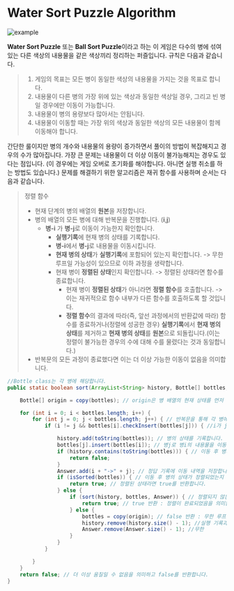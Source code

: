 Water Sort Puzzle Algorithm
=============

![example](https://github.com/LeeSeungHyun9661/WaterSortAlgorithm/assets/101535408/7c31888c-ae81-4cfb-8588-6572f0d5e6e7)

**Water Sort Puzzle** 또는 **Ball Sort Puzzle**이라고 하는 이 게임은 다수의 병에 섞여있는 다른 색상의 내용물을 같은 색상끼리 정리하는 퍼즐입니다. 규칙은 다음과 같습니다.
> 1. 게임의 목표는 모든 병이 동일한 색상의 내용물을 가지는 것을 목표로 합니다.
> 2. 내용물이 다른 병의 가장 위에 있는 색상과 동일한 색상일 경우, 그리고 빈 병일 경우에만 이동이 가능합니다. 
> 3. 내용물이 병의 용량보다 많아서는 안됩니다.
> 4. 내용물이 이동할 때는 가장 위의 색상과 동일한 색상의 모든 내용물이 함께 이동해야 합니다.

간단한 룰이지만 병의 개수와 내용물의 용량이 증가하면서 풀이의 방법이 복잡해지고 경우의 수가 많아집니다. 가장 큰 문제는 내용물이 더 이상 이동이 불가능해지는 경우도 있다는 점입니다. (이 경우에는 게임 오버로 초기화를 해야합니다. 아니면 실행 취소를 하는 방법도 있습니다.)
문제를 해결하기 위한 알고리즘은 재귀 함수를 사용하며 순서는 다음과 같습니다. 

> 정렬 함수
> * 현재 단계의 병의 배열의 **원본**을 저장합니다.
> * 병의 배열의 모든 병에 대해 반복문을 진행합니다. (**i**,**j**)
>   * **병-i** 가 **병-j**로 이동이 가능한지 확인합니다.
>      * **실행기록**에 현재 병의 상태를 기록합니다.
>      * **병-i**에서 **병-j**로 내용물을 이동시킵니다.
>      * **현재 병의 상태**가 **실행기록**에 포함되어 있는지 확인합니다. -> 무한 루프일 가능성이 있으므로 이하 과정을 생략합니다.
>      * 현재 병이 **정렬된 상태**인지 확인합니다. -> 정렬된 상태라면 함수를 종료합니다.
>        * 현재 병이 **정렬된 상태**가 아니라면 **정렬 함수**를 호출합니다. -> 이는 재귀적으로 함수 내부가 다른 함수를 호출하도록 할 것입니다.
>        * **정렬 함수**의 결과에 따라(즉, 앞선 과정에서의 반환값에 따라) 함수를 종료하거나(정렬에 성공한 경우) **실행기록**에서 **현재 병의 상태**를 제거하고 **현재 병의 상태**를 **원본**으로 되돌립니다.(이는 정렬이 불가능한 경우의 수에 대해 수를 물렸다는 것과 동일합니다.)
>  * 반복문의 모든 과정이 종료했다면 이는 더 이상 가능한 이동이 없음을 의미합니다.


```java
//Bottle class는 각 병에 해당합니다.
public static boolean sort(ArrayList<String> history, Bottle[] bottles, ArrayList<String> Answer) { // 정렬 함수는 병의 목록, 실행기록, 정답 기록을 매개변수로 전달 받습니다. 또한 boolean값을 반환합니다.

	Bottle[] origin = copy(bottles); // origin은 병 배열의 현재 상태를 먼저 저장합니다. 이는 수를 되돌릴 수 있도록 하여 

	for (int i = 0; i < bottles.length; i++) {
		for (int j = 0; j < bottles.length; j++) { // 반복문을 통해 각 병에 대해 모든 경우의 수를 확인합니다.
			if (i != j && bottles[i].checkInsert(bottles[j])) { //i가 j와 다른 경우, 그리고 j병에 i병을 이동할 수 있는 경우를 확인합니다.

				history.add(toString(bottles)); // 병의 상태를 기록합니다.
				bottles[j].insert(bottles[i]); // 병j로 병i의 내용물을 이동시킵니다.
				if (history.contains(toString(bottles))) { // 이동 후 병의 상태가 기록에 포함되어 있다면 무한 루프를 방지하기 위해 false를 반환합니다.
					return false;
				}
				Answer.add(i + "->" + j); // 정답 기록에 이동 내역을 저장합니다.
				if (isSorted(bottles)) { // 이동 후 병의 상태가 정렬되었는지 확인합니다.
					return true; // 정렬된 상태라면 true를 반환합니다.
				} else { 
					if (sort(history, bottles, Answer)) { // 정렬되지 않은 상태라면 다시 정렬 함수를 호출합니다. 또한 반환값을 확인합니다.
						return true; // true 반환 : 정렬이 완료되었음을 의미합니다!
					} else {
						bottles = copy(origin); // false 반환 : 무한 루프, 이동 가능한 수 없음 등으로 해당 이동이 잘못되었음을 의미합니다. 이동을 취소합니다.(원본으로 다시 되돌립니다)
						history.remove(history.size() - 1); //실행 기록과 정답 기록에서 내용을 지웁니다.
						Answer.remove(Answer.size() - 1); //무한
					}
				}
			}

		}
	}
	return false; // 더 이상 움질일 수 없음을 의미하고 false를 반환합니다.
}
```

